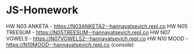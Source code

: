 # JS-Homework

HW N03 ANKETA - https://N03ANKETA2--hannayatsevich.repl.co
HW N05 TREESUM - https://N05TREESUM--hannayatsevich.repl.co
HW N07 VOWELS - https://N07VOWELS2--hannayatsevich.repl.co
HW N10 MOOD - https://N10MOOD--hannayatsevich.repl.co (console)
